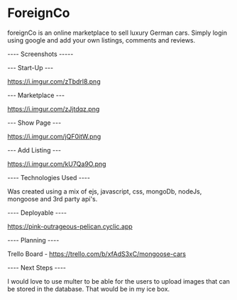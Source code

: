 # ForeignCo

foreignCo is an online marketplace to sell luxury German cars. Simply login using google and add your own listings, comments and reviews. 


---- Screenshots -----

--- Start-Up ---

https://i.imgur.com/zTbdrl8.png

--- Marketplace ---

https://i.imgur.com/zJjtdqz.png

--- Show Page ---

https://i.imgur.com/jQF0itW.png


--- Add Listing ---

https://i.imgur.com/kU7Qa9O.png


---- Technologies Used ----

Was created using a mix of ejs, javascript, css, mongoDb, nodeJs, mongoose and 3rd party api's.  

---- Deployable ----

https://pink-outrageous-pelican.cyclic.app

---- Planning ----

Trello Board - https://trello.com/b/xfAdS3xC/mongoose-cars

---- Next Steps ----

I would love to use multer to be able for the users to upload images that can be stored in the database. That would be in my ice box.
